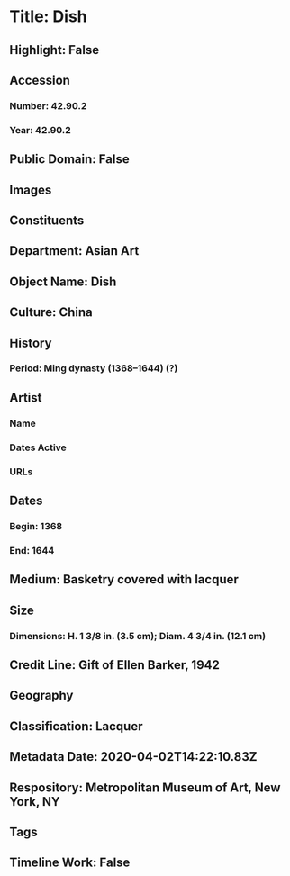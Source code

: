 # Title: Dish
## Highlight: False
## Accession
### Number: 42.90.2
### Year: 42.90.2
## Public Domain: False
## Images
## Constituents
## Department: Asian Art
## Object Name: Dish
## Culture: China
## History
### Period: Ming dynasty (1368–1644) (?)
## Artist
### Name
### Dates Active
### URLs
## Dates
### Begin: 1368
### End: 1644
## Medium: Basketry covered with lacquer
## Size
### Dimensions: H. 1 3/8 in. (3.5 cm); Diam. 4 3/4 in. (12.1 cm)
## Credit Line: Gift of Ellen Barker, 1942
## Geography
## Classification: Lacquer
## Metadata Date: 2020-04-02T14:22:10.83Z
## Respository: Metropolitan Museum of Art, New York, NY
## Tags
## Timeline Work: False